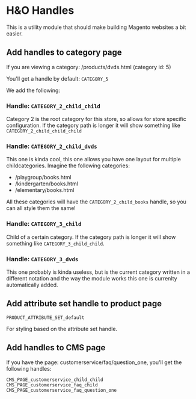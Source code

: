 # H&O Handles
This is a utility module that should make building Magento websites a bit easier.

## Add handles to category page

If you are viewing a category: /products/dvds.html (category id: 5)

You'll get a handle by default: `CATEGORY_5`

We add the following:

### Handle: `CATEGORY_2_child_child`
Category 2 is the root category for this store, so allows for store specific configuration. If the category path is
longer it will show something like `CATEGORY_2_child_child_child`


### Handle: `CATEGORY_2_child_dvds`
This one is kinda cool, this one allows you have one layout for multiple childcategories. Imagine the following categories:
- /playgroup/books.html
- /kindergarten/books.html
- /elementary/books.html

All these categories will have the `CATEGORY_2_child_books` handle, so you can all style them the same!

### Handle: `CATEGORY_3_child`
Child of a certain category.
If the category path is longer it will show something like `CATEGORY_3_child_child`.


### Handle: `CATEGORY_3_dvds`
This one probably is kinda useless, but is the current category written in a different notation and the way the module
works this one is currenlty automatically added.

## Add attribute set handle to product page

```
PRODUCT_ATTRIBUTE_SET_default
```
For styling based on the attribute set handle.

## Add handles to CMS page
If you have the page: customerservice/faq/question_one, you'll get the following handles:

```
CMS_PAGE_customerservice_child_child
CMS_PAGE_customerservice_faq_child
CMS_PAGE_customerservice_faq_question_one
```